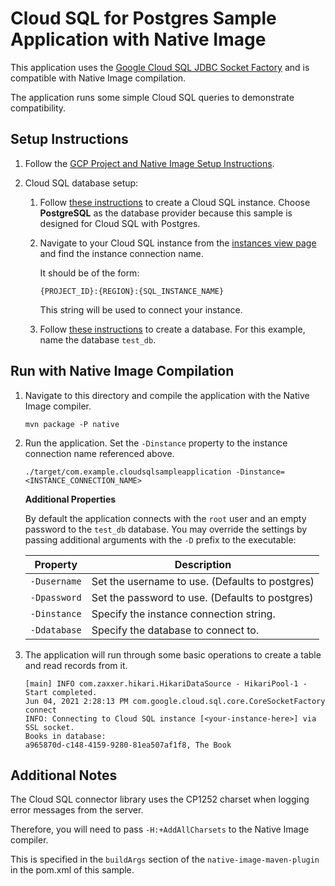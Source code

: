 # Cloud SQL for Postgres Sample Application with Native Image

This application uses the [Google Cloud SQL JDBC Socket Factory](https://github.com/GoogleCloudPlatform/cloud-sql-jdbc-socket-factory) and is compatible with Native Image compilation.

The application runs some simple Cloud SQL queries to demonstrate compatibility.

## Setup Instructions

1. Follow the [GCP Project and Native Image Setup Instructions](../../README.md).

2.  Cloud SQL database setup:

    1. Follow [these instructions](https://cloud.google.com/sql/docs/mysql/create-instance) to create a Cloud SQL instance.
       Choose **PostgreSQL** as the database provider because this sample is designed for Cloud SQL with Postgres.

    2. Navigate to your Cloud SQL instance from the [instances view page](https://console.cloud.google.com/sql/instances) and find the instance connection name.

       It should be of the form:
       ```
       {PROJECT_ID}:{REGION}:{SQL_INSTANCE_NAME}
       ```

       This string will be used to connect your instance.

    3. Follow [these instructions](https://cloud.google.com/sql/docs/postgres/create-manage-databases#create) to create a database.
       For this example, name the database `test_db`.

## Run with Native Image Compilation

1. Navigate to this directory and compile the application with the Native Image compiler.

    ```
    mvn package -P native
    ```

2. Run the application. Set the `-Dinstance` property to the instance connection name referenced above.

   ```
   ./target/com.example.cloudsqlsampleapplication -Dinstance=<INSTANCE_CONNECTION_NAME>
   ```

   **Additional Properties**

   By default the application connects with the `root` user and an empty password to the `test_db` database.
   You may override the settings by passing additional arguments with the `-D` prefix to the executable:

   | Property        | Description                                      |
   | --------------- | -------------------------------------------------|
   | `-Dusername`    | Set the username to use. (Defaults to postgres)  |
   | `-Dpassword`    | Set the password to use. (Defaults to postgres)  |
   | `-Dinstance`    | Specify the instance connection string.          |
   | `-Ddatabase`    | Specify the database to connect to.              |

3. The application will run through some basic operations to create a table and read records from it.

    ```
    [main] INFO com.zaxxer.hikari.HikariDataSource - HikariPool-1 - Start completed.
    Jun 04, 2021 2:28:13 PM com.google.cloud.sql.core.CoreSocketFactory connect
    INFO: Connecting to Cloud SQL instance [<your-instance-here>] via SSL socket.
    Books in database:
    a965870d-c148-4159-9280-81ea507af1f8, The Book
    ```

## Additional Notes

The Cloud SQL connector library uses the CP1252 charset when logging error messages from the server.

Therefore, you will need to pass `-H:+AddAllCharsets` to the Native Image compiler.

This is specified in the `buildArgs` section of the `native-image-maven-plugin` in the pom.xml of this sample.

